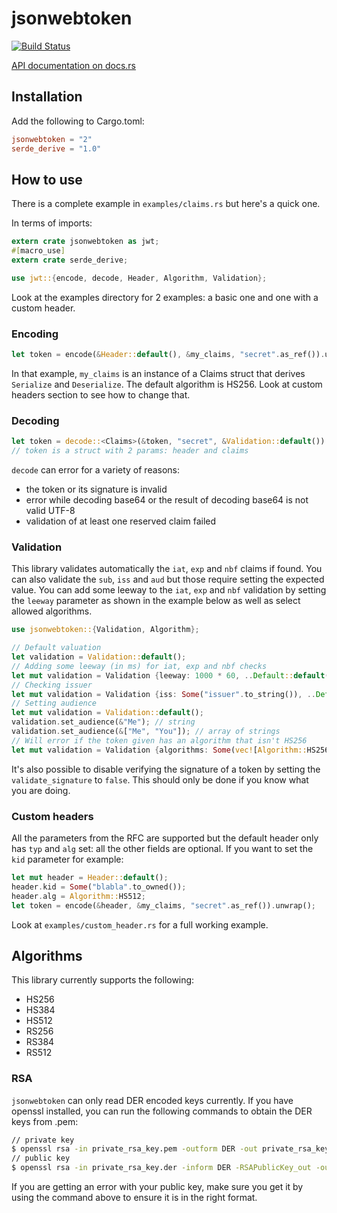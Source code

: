 # jsonwebtoken

[![Build Status](https://travis-ci.org/Keats/jsonwebtoken.svg)](https://travis-ci.org/Keats/jsonwebtoken)

[API documentation on docs.rs](https://docs.rs/jsonwebtoken/)

## Installation
Add the following to Cargo.toml:

```toml
jsonwebtoken = "2"
serde_derive = "1.0"
```

## How to use
There is a complete example in `examples/claims.rs` but here's a quick one.

In terms of imports:
```rust
extern crate jsonwebtoken as jwt;
#[macro_use]
extern crate serde_derive;

use jwt::{encode, decode, Header, Algorithm, Validation};
```

Look at the examples directory for 2 examples: a basic one and one with a custom
header.

### Encoding
```rust
let token = encode(&Header::default(), &my_claims, "secret".as_ref()).unwrap();
```
In that example, `my_claims` is an instance of a Claims struct that derives `Serialize` and `Deserialize`.
The default algorithm is HS256.
Look at custom headers section to see how to change that.

### Decoding
```rust
let token = decode::<Claims>(&token, "secret", &Validation::default()).unwrap();
// token is a struct with 2 params: header and claims
```
`decode` can error for a variety of reasons:

- the token or its signature is invalid
- error while decoding base64 or the result of decoding base64 is not valid UTF-8
- validation of at least one reserved claim failed

### Validation
This library validates automatically the `iat`, `exp` and `nbf` claims if found. You can also validate the `sub`, `iss` and `aud` but
those require setting the expected value.
You can add some leeway to the `iat`, `exp` and `nbf` validation by setting the `leeway` parameter as shown in the example below as well
as select allowed algorithms.

```rust
use jsonwebtoken::{Validation, Algorithm};

// Default valuation
let validation = Validation::default();
// Adding some leeway (in ms) for iat, exp and nbf checks
let mut validation = Validation {leeway: 1000 * 60, ..Default::default()};
// Checking issuer
let mut validation = Validation {iss: Some("issuer".to_string()), ..Default::default()};
// Setting audience
let mut validation = Validation::default();
validation.set_audience(&"Me"); // string
validation.set_audience(&["Me", "You"]); // array of strings
// Will error if the token given has an algorithm that isn't HS256
let mut validation = Validation {algorithms: Some(vec![Algorithm::HS256]), ..Default::default()};
```

It's also possible to disable verifying the signature of a token by setting the `validate_signature` to `false`. This should
only be done if you know what you are doing.

### Custom headers
All the parameters from the RFC are supported but the default header only has `typ` and `alg` set: all the other fields are optional.
If you want to set the `kid` parameter for example:

```rust
let mut header = Header::default();
header.kid = Some("blabla".to_owned());
header.alg = Algorithm::HS512;
let token = encode(&header, &my_claims, "secret".as_ref()).unwrap();
```
Look at `examples/custom_header.rs` for a full working example.

## Algorithms
This library currently supports the following:

- HS256
- HS384
- HS512
- RS256
- RS384
- RS512

### RSA
`jsonwebtoken` can only read DER encoded keys currently. If you have openssl installed,
you can run the following commands to obtain the DER keys from .pem:

```bash
// private key
$ openssl rsa -in private_rsa_key.pem -outform DER -out private_rsa_key.der
// public key
$ openssl rsa -in private_rsa_key.der -inform DER -RSAPublicKey_out -outform DER -out public_key.der
```

If you are getting an error with your public key, make sure you get it by using the command above to ensure
it is in the right format.
